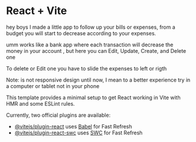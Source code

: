 # React + Vite


hey boys I made a little app to follow up your bills or expenses, from a budget you will start to decrease according to your expenses. 

umm works like a bank app where each transaction will decrease the money in your account , but here you can Edit, Update, Create, and Delete one 

To delete or Edit one you have to slide the expenses to left or rigth 

Note: is not responsive design until now, I mean to a better experience try in a computer or tablet not in your phone

This template provides a minimal setup to get React working in Vite with HMR and some ESLint rules.

Currently, two official plugins are available:

- [@vitejs/plugin-react](https://github.com/vitejs/vite-plugin-react/blob/main/packages/plugin-react/README.md) uses [Babel](https://babeljs.io/) for Fast Refresh
- [@vitejs/plugin-react-swc](https://github.com/vitejs/vite-plugin-react-swc) uses [SWC](https://swc.rs/) for Fast Refresh
